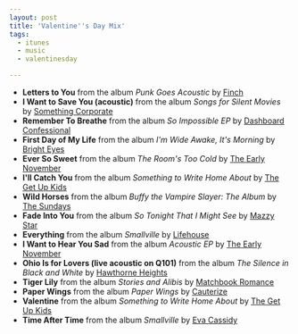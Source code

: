 ```yaml
---
layout: post
title: 'Valentine''s Day Mix'
tags:
  - itunes
  - music
  - valentinesday

---
```



<ul>
	<li><strong>Letters to You</strong> from the album <em>Punk Goes Acoustic </em>by <a href="http://www.google.com/search?q=%22Finch%22">Finch</a></li>
	<li><strong>I Want to Save You (acoustic)</strong> from the album <em>Songs for Silent Movies</em> by <a href="http://www.google.com/search?q=%22Something%20Corporate%22">Something Corporate</a></li>
	<li><strong>Remember To Breathe</strong> from the album <em>So Impossible EP</em> by <a href="http://www.google.com/search?q=%22Dashboard%20Confessional%22">Dashboard Confessional</a></li>
	<li><strong>First Day of My Life</strong> from the album <em>I'm Wide Awake, It's Morning</em> by <a href="http://www.google.com/search?q=%22Bright%20Eyes%22">Bright Eyes</a></li>
	<li><strong>Ever So Sweet</strong> from the album <em>The Room's Too Cold</em> by <a href="http://www.google.com/search?q=%22The%20Early%20November%22">The Early November</a></li>
	<li><strong>I'll Catch You</strong> from the album <em>Something to Write Home About</em> by <a href="http://www.google.com/search?q=%22The%20Get%20Up%20Kids%22">The Get Up Kids</a></li>
	<li><strong>Wild Horses</strong> from the album <em>Buffy the Vampire Slayer: The Album</em> by <a href="http://www.google.com/search?q=%22The%20Sundays%22">The Sundays</a></li>
	<li><strong>Fade Into You</strong> from the album <em>So Tonight That I Might See</em> by <a href="http://www.google.com/search?q=%22Mazzy%20Star%22">Mazzy Star</a></li>
	<li><strong>Everything</strong> from the album <em>Smallville </em>by <a href="http://www.google.com/search?q=%22Lifehouse%22">Lifehouse</a></li>
	<li><strong>I Want to Hear You Sad</strong> from the album <em>Acoustic EP</em> by <a href="http://www.google.com/search?q=%22The%20Early%20November%22">The Early November</a></li>
	<li><strong>Ohio Is for Lovers (live acoustic on Q101)</strong> from the album <em>The Silence in Black and White</em> by <a href="http://www.google.com/search?q=%22Hawthorne%20Heights%22">Hawthorne Heights</a></li>
	<li><strong>Tiger Lily</strong> from the album <em>Stories and Alibis</em> by <a href="http://www.google.com/search?q=%22Matchbook%20Romance%22">Matchbook Romance</a></li>
	<li><strong>Paper Wings</strong> from the album <em>Paper Wings</em> by <a href="http://www.google.com/search?q=%22Cauterize%22">Cauterize</a></li>
	<li><strong>Valentine</strong> from the album <em>Something to Write Home About</em> by <a href="http://www.google.com/search?q=%22The%20Get%20Up%20Kids%22">The Get Up Kids</a></li>
	<li><strong>Time After Time</strong> from the album <em>Smallville </em>by <a href="http://www.google.com/search?q=%22Eva%20Cassidy%22">Eva Cassidy</a></li>
</ul>
<!-- technorati tags start --> <!-- technorati tags end -->
